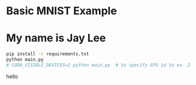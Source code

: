 # Basic MNIST Example
# My name is Jay Lee
```bash
pip install -r requirements.txt
python main.py
# CUDA_VISIBLE_DEVICES=2 python main.py  # to specify GPU id to ex. 2
```
hello
